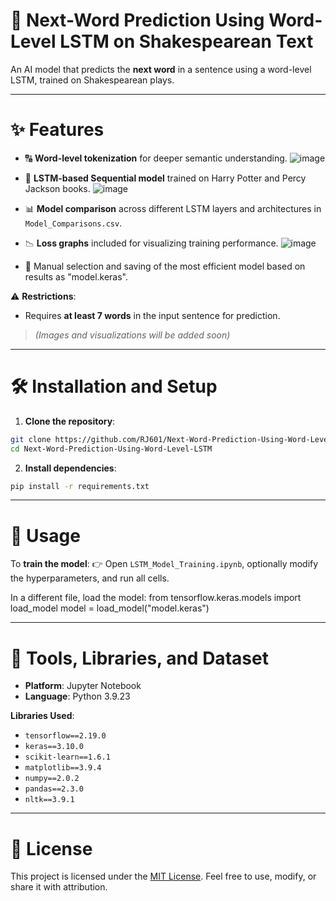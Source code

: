 # 📜 Next-Word Prediction Using Word-Level LSTM on Shakespearean Text

An AI model that predicts the **next word** in a sentence using a word-level LSTM, trained on Shakespearean plays.

---

# ✨ Features

* 🔠 **Word-level tokenization** for deeper semantic understanding.
  ![image](https://github.com/user-attachments/assets/31224c58-d7b2-4917-8f65-91e6ed400676)

* 🤖 **LSTM-based Sequential model** trained on Harry Potter and Percy Jackson books.
  ![image](https://github.com/user-attachments/assets/71a9ef98-2df3-4e87-bf41-b378e4648a34)

* 📊 **Model comparison** across different LSTM layers and architectures in `Model_Comparisons.csv`.
  
* 📉 **Loss graphs** included for visualizing training performance.
  ![image](https://github.com/user-attachments/assets/1e218046-db1d-49f0-afda-acdeda50d580)

* 💾 Manual selection and saving of the most efficient model based on results as "model.keras".

⚠️ **Restrictions**:

* Requires **at least 7 words** in the input sentence for prediction.

> *(Images and visualizations will be added soon)*

---

# 🛠 Installation and Setup

1. **Clone the repository**:

```bash
git clone https://github.com/RJ601/Next-Word-Prediction-Using-Word-Level-LSTM.git
cd Next-Word-Prediction-Using-Word-Level-LSTM
```

2. **Install dependencies**:

```bash
pip install -r requirements.txt
```

---

# 🚀 Usage

To **train the model**:
👉 Open `LSTM_Model_Training.ipynb`, optionally modify the hyperparameters, and run all cells.

In a different file, load the model:
from tensorflow.keras.models import load_model
model = load_model("model.keras")

---

# 🔧 Tools, Libraries, and Dataset

* **Platform**: Jupyter Notebook
* **Language**: Python 3.9.23

**Libraries Used**:

* `tensorflow==2.19.0`
* `keras==3.10.0`
* `scikit-learn==1.6.1`
* `matplotlib==3.9.4`
* `numpy==2.0.2`
* `pandas==2.3.0`
* `nltk==3.9.1`

---

# 📝 License

This project is licensed under the [MIT License](LICENSE). Feel free to use, modify, or share it with attribution.
